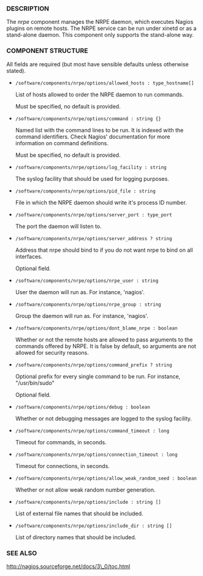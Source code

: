 ### DESCRIPTION

The _nrpe_ component manages the NRPE daemon, which executes Nagios
plugins on remote hosts. The NRPE service can be run under xinetd or
as a stand-alone daemon. This component only supports the stand-alone
way.

### COMPONENT STRUCTURE

All fields are required (but most have sensible defaults unless otherwise stated).

- `/software/components/nrpe/options/allowed_hosts : type_hostname[]`

    List of hosts allowed to order the NRPE daemon to run commands.

    Must be specified, no default is provided.

- `/software/components/nrpe/options/command : string {}`

    Named list with the command lines to be run. It is indexed with the
    command identifiers. Check Nagios' documentation for more information
    on command definitions.

    Must be specified, no default is provided.

- `/software/components/nrpe/options/log_facility : string`

    The syslog facility that should be used for logging purposes.

- `/software/components/nrpe/options/pid_file : string`

    File in which the NRPE daemon should write it's process ID number.

- `/software/components/nrpe/options/server_port : type_port`

    The port the daemon will listen to.

- `/software/components/nrpe/options/server_address ? string`

    Address that nrpe should bind to if you do not want nrpe to bind on all interfaces.

    Optional field.

- `/software/components/nrpe/options/nrpe_user : string`

    User the daemon will run as. For instance, 'nagios'.

- `/software/components/nrpe/options/nrpe_group : string`

    Group the daemon will run as. For instance, 'nagios'.

- `/software/components/nrpe/options/dont_blame_nrpe : boolean`

    Whether or not the remote hosts are allowed to pass arguments to the
    commands offered by NRPE. It is false by default, so arguments are not
    allowed for security reasons.

- `/software/components/nrpe/options/command_prefix ? string`

    Optional prefix for every single command to be run. For instance,
    "/usr/bin/sudo"

    Optional field.

- `/software/components/nrpe/options/debug : boolean`

    Whether or not debugging messages are logged to the syslog facility.

- `/software/components/nrpe/options/command_timeout : long`

    Timeout for commands, in seconds.

- `/software/components/nrpe/options/connection_timeout : long`

    Timeout for connections, in seconds.

- `/software/components/nrpe/options/allow_weak_random_seed : boolean`

    Whether or not allow weak random number generation.

- `/software/components/nrpe/options/include : string []`

    List of external file names that should be included.

- `/software/components/nrpe/options/include_dir : string []`

    List of directory names that should be included.

### SEE ALSO

http://nagios.sourceforge.net/docs/3\_0/toc.html
